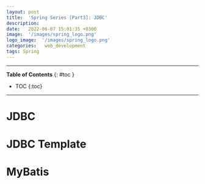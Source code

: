 ```yaml
---
layout: post
title:  'Spring Series [Part3]: JDBC'
description: 
date:   2022-06-07 15:01:35 +0300
image:  '/images/spring_logo.png'
logo_image:  '/images/spring_logo.png'
categories:   web_development
tags: Spring
---
```

---

**Table of Contents**
{: #toc }
*  TOC
{:toc}

---

# JDBC

# JDBC Template

# MyBatis